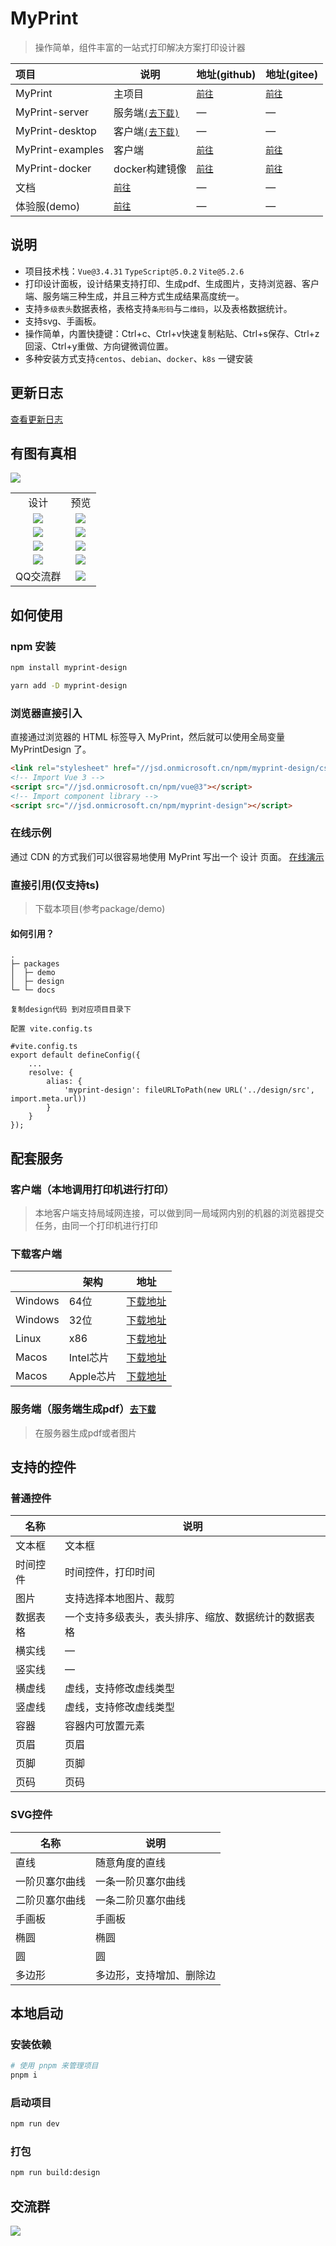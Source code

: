 # MyPrint

> 操作简单，组件丰富的一站式打印解决方案打印设计器

| 项目               | 说明                               | 地址(github)                                                | 地址(gitee)                                                |
|:-----------------|----------------------------------|-----------------------------------------------------------|----------------------------------------------------------|
| MyPrint          | 主项目                              | [`前往`](https://github.com/MyPrintDesign/myprint)          | [`前往`](https://gitee.com/MyPrintDesign/myprint)          |
| MyPrint-server   | 服务端[`(去下载)`](https://doc.myprint.top/guide/deploy/centos)                   | —                                                         | —                                                        |
| MyPrint-desktop  | 客户端[`(去下载)`](https://doc.myprint.top/guide/deploy/client)                   | —                                                         | —                                                        |
| MyPrint-examples | 客户端                              | [`前往`](https://github.com/MyPrintDesign/myprint-examples) | [`前往`](https://gitee.com/MyPrintDesign/myprint-examples) |
| MyPrint-docker   | docker构建镜像                       | [`前往`](https://github.com/MyPrintDesign/myprint-docker)   | [`前往`](https://gitee.com/MyPrintDesign/myprint-docker)   |
| 文档               | [`前往`](https://doc.myprint.top)  | —                                                         | —                                                        |
| 体验服(demo)        | [`前往`](https://demo.myprint.top) | —                                                         | —                                                        |

## 说明

* 项目技术栈：`Vue@3.4.31` `TypeScript@5.0.2` `Vite@5.2.6`
* 打印设计面板，设计结果支持打印、生成pdf、生成图片，支持浏览器、客户端、服务端三种生成，并且三种方式生成结果高度统一。
* 支持`多级表头`数据表格，表格支持`条形码`与`二维码`，以及表格数据统计。
* 支持svg、手画板。
* 操作简单，内置快捷键：Ctrl+c、Ctrl+v快速复制粘贴、Ctrl+s保存、Ctrl+z回滚、Ctrl+y重做、方向键微调位置。
* 多种安装方式支持`centos`、`debian`、`docker`、`k8s` 一键安装

## 更新日志
[查看更新日志](https://github.com/MyPrintDesign/myprint/blob/main/CHANGELOG.md)

## 有图有真相

<img src="https://raw.githubusercontent.com/MyPrintDesign/myprint/main/readme/demo_main.png"/>
<table width="100%" align="center">

<tr>
<td align="center">设计</td>
<td align="center">预览</td>
</tr>

<tr>
<td align="center"><img src="https://raw.githubusercontent.com/MyPrintDesign/myprint/main/readme/order_design.png"/></td>
<td align="center"><img src="https://raw.githubusercontent.com/MyPrintDesign/myprint/main/readme/order_preview.png"/></td>
</tr>
<tr>
<td align="center"><img src="https://raw.githubusercontent.com/MyPrintDesign/myprint/main/readme/mail_design.png"/></td>
<td align="center"><img src="https://raw.githubusercontent.com/MyPrintDesign/myprint/main/readme/mail_preview.png"/></td>
</tr>
<tr>
<td align="center"><img src="https://raw.githubusercontent.com/MyPrintDesign/myprint/main/readme/client_design.png"/></td>
<td align="center"><img src="https://raw.githubusercontent.com/MyPrintDesign/myprint/main/readme/client_preview.png"/></td>
</tr>
<tr>
<td align="center"><img src="https://raw.githubusercontent.com/MyPrintDesign/myprint/main/readme/jj_design.png"/></td>
<td align="center"><img src="https://raw.githubusercontent.com/MyPrintDesign/myprint/main/readme/jj_preview.png"/></td>
</tr>
<tr>
<td align="center">QQ交流群</td>
<td align="center"><img src="https://raw.githubusercontent.com/MyPrintDesign/myprint/main/readme/qq.png"/></td>
</tr>
</table>

## 如何使用

### npm 安装

```sh [npm]
npm install myprint-design
```

```sh [yarn]
yarn add -D myprint-design
```

### 浏览器直接引入

直接通过浏览器的 HTML 标签导入 MyPrint，然后就可以使用全局变量 MyPrintDesign 了。

```html
<link rel="stylesheet" href="//jsd.onmicrosoft.cn/npm/myprint-design/css/styles/index.css" />
<!-- Import Vue 3 -->
<script src="//jsd.onmicrosoft.cn/npm/vue@3"></script>
<!-- Import component library -->
<script src="//jsd.onmicrosoft.cn/npm/myprint-design"></script>

```

### 在线示例

通过 CDN 的方式我们可以很容易地使用 MyPrint 写出一个 设计 页面。 [在线演示](https://codepen.io/chushenshen/pen/BagYjLo)

### 直接引用(仅支持ts)

> 下载本项目(参考package/demo)

#### 如何引用？

```
.
├─ packages
│  ├─ demo
│  ├─ design
└─ └─ docs

复制design代码 到对应项目目录下

配置 vite.config.ts

#vite.config.ts
export default defineConfig({
    ...
    resolve: {
        alias: {
            'myprint-design': fileURLToPath(new URL('../design/src', import.meta.url))
        }
    }
});
```

## 配套服务

### 客户端（本地调用打印机进行打印）

> 本地客户端支持局域网连接，可以做到同一局域网内别的机器的浏览器提交任务，由同一个打印机进行打印

### 下载客户端

|         | 架构      |                                 地址                                  |
|---------|---------|:-------------------------------------------------------------------:|
| Windows | 64位     |       [下载地址](https://file.cfcss.top/MyPrint-Windows-x64-latest.exe)       |
| Windows | 32位     |    [下载地址](https://file.cfcss.top/MyPrint-Windows-ia32-latest.exe)    |
| Linux   | x86     | [下载地址](https://file.cfcss.top/MyPrint-Linux-x86_64-latest.AppImage)  |
| Macos   | Intel芯片 |      [下载地址](https://file.cfcss.top/MyPrint-Mac-x64-latest.dmg)       |
| Macos   | Apple芯片 |     [下载地址](https://file.cfcss.top/MyPrint-Mac-arm64-latest.dmg)      |

### 服务端（服务端生成pdf）[`去下载`](https://file.cfcss.top/myprint-server.zip)

> 在服务器生成pdf或者图片

## 支持的控件

### 普通控件

| 名称   | 说明                         |
|------|----------------------------|
| 文本框  | 文本框                        |
| 时间控件 | 时间控件，打印时间                  |
| 图片   | 支持选择本地图片、裁剪                |
| 数据表格 | 一个支持多级表头，表头排序、缩放、数据统计的数据表格 |
| 横实线  | —                          |
| 竖实线  | —                          |
| 横虚线  | 虚线，支持修改虚线类型                |
| 竖虚线  | 虚线，支持修改虚线类型                |
| 容器   | 容器内可放置元素                   |
| 页眉   | 页眉                         |
| 页脚   | 页脚                         |
| 页码   | 页码                         |

### SVG控件

| 名称      | 说明           |
|---------|--------------|
| 直线      | 随意角度的直线      |
| 一阶贝塞尔曲线 | 一条一阶贝塞尔曲线    |
| 二阶贝塞尔曲线 | 一条二阶贝塞尔曲线    |
| 手画板     | 手画板          |
| 椭圆      | 椭圆           |
| 圆       | 圆            |
| 多边形     | 多边形，支持增加、删除边 |

## 本地启动

### 安装依赖

```sh
# 使用 pnpm 来管理项目
pnpm i
```

### 启动项目

```sh
npm run dev
```

### 打包

```sh
npm run build:design
```

## 交流群

<img src="https://raw.githubusercontent.com/MyPrintDesign/myprint/main/readme/qq.png"/>
